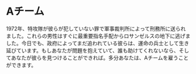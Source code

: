 # Aチーム

1972年、特攻隊が彼らが犯していない罪で軍事裁判所によって刑務所に送られました。これらの男性はすぐに最重要指名手配からロサンゼルスの地下に逃げました。今日でも、政府によってまだ追われている彼らは、運命の兵士として生き延びています。もしあなたが問題を抱えていて、誰も助けてくれないなら、そしてあなたが彼らを見つけることができれば。多分あなたは、Aチームを雇うことができます。